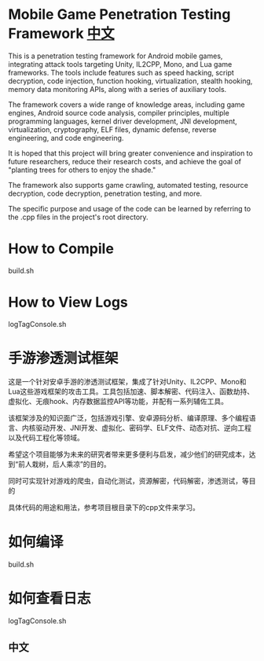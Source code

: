 # Mobile Game Penetration Testing Framework  [中文](#chinese)

This is a penetration testing framework for Android mobile games, integrating attack tools targeting Unity, IL2CPP, Mono, and Lua game frameworks. The tools include features such as speed hacking, script decryption, code injection, function hooking, virtualization, stealth hooking, memory data monitoring APIs, along with a series of auxiliary tools.

The framework covers a wide range of knowledge areas, including game engines, Android source code analysis, compiler principles, multiple programming languages, kernel driver development, JNI development, virtualization, cryptography, ELF files, dynamic defense, reverse engineering, and code engineering.

It is hoped that this project will bring greater convenience and inspiration to future researchers, reduce their research costs, and achieve the goal of "planting trees for others to enjoy the shade."

The framework also supports game crawling, automated testing, resource decryption, code decryption, penetration testing, and more.

The specific purpose and usage of the code can be learned by referring to the .cpp files in the project's root directory.

# How to Compile
build.sh

# How to View Logs
logTagConsole.sh




# 手游渗透测试框架   
这是一个针对安卓手游的渗透测试框架，集成了针对Unity、IL2CPP、Mono和Lua这些游戏框架的攻击工具。工具包括加速、脚本解密、代码注入、函数劫持、虚拟化、无痕hook、内存数据监控API等功能，并配有一系列辅佐工具。

该框架涉及的知识面广泛，包括游戏引擎、安卓源码分析、编译原理、多个编程语言、内核驱动开发、JNI开发、虚拟化、密码学、ELF文件、动态对抗、逆向工程以及代码工程化等领域。

希望这个项目能够为未来的研究者带来更多便利与启发，减少他们的研究成本，达到“前人栽树，后人乘凉”的目的。

同时可实现针对游戏的爬虫，自动化测试，资源解密，代码解密，渗透测试，等目的  

具体代码的用途和用法，参考项目根目录下的cpp文件来学习。  


# 如何编译   
build.sh   

# 如何查看日志   
logTagConsole.sh   

## 中文